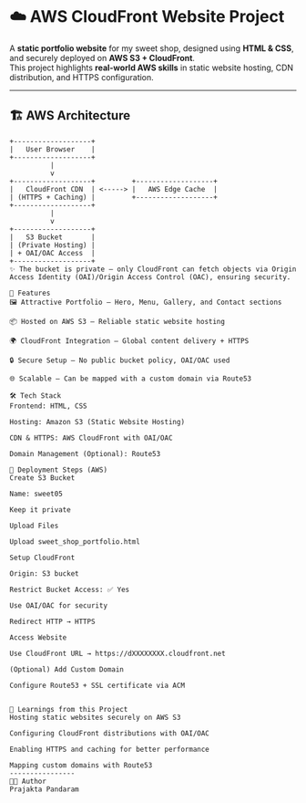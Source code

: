 # ☁️ AWS CloudFront Website Project

A **static portfolio website** for my sweet shop, designed using **HTML & CSS**, and securely deployed on **AWS S3 + CloudFront**.  
This project highlights **real-world AWS skills** in static website hosting, CDN distribution, and HTTPS configuration.

---

## 🏗️ AWS Architecture

```plaintext
+-------------------+
|   User Browser    |
+-------------------+
          |
          v
+-------------------+         +-------------------+
|   CloudFront CDN  | <-----> |   AWS Edge Cache  |
| (HTTPS + Caching) |         +-------------------+
+-------------------+
          |
          v
+-------------------+
|   S3 Bucket       |
| (Private Hosting) |
| + OAI/OAC Access  |
+-------------------+
✨ The bucket is private – only CloudFront can fetch objects via Origin Access Identity (OAI)/Origin Access Control (OAC), ensuring security.

🚀 Features
🖼️ Attractive Portfolio – Hero, Menu, Gallery, and Contact sections

📦 Hosted on AWS S3 – Reliable static website hosting

🌍 CloudFront Integration – Global content delivery + HTTPS

🔒 Secure Setup – No public bucket policy, OAI/OAC used

🌐 Scalable – Can be mapped with a custom domain via Route53

🛠️ Tech Stack
Frontend: HTML, CSS

Hosting: Amazon S3 (Static Website Hosting)

CDN & HTTPS: AWS CloudFront with OAI/OAC

Domain Management (Optional): Route53

📝 Deployment Steps (AWS)
Create S3 Bucket

Name: sweet05

Keep it private

Upload Files

Upload sweet_shop_portfolio.html

Setup CloudFront

Origin: S3 bucket

Restrict Bucket Access: ✅ Yes

Use OAI/OAC for security

Redirect HTTP → HTTPS

Access Website

Use CloudFront URL → https://dXXXXXXXX.cloudfront.net

(Optional) Add Custom Domain

Configure Route53 + SSL certificate via ACM


🎯 Learnings from this Project
Hosting static websites securely on AWS S3

Configuring CloudFront distributions with OAI/OAC

Enabling HTTPS and caching for better performance

Mapping custom domains with Route53
----------------
👨‍💻 Author
Prajakta Pandaram






